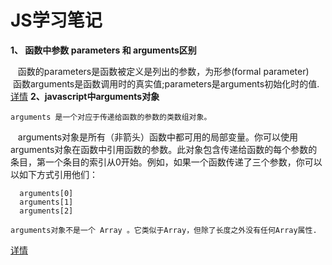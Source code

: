 # JS学习笔记
**1、 函数中参数 parameters 和 arguments区别**

    函数的parameters是函数被定义是列出的参数，为形参(formal parameter)
    函数arguments是函数调用时的真实值;parameters是arguments初始化时的值.
[详情](https://developer.mozilla.org/en-US/docs/Glossary/Parameter)
**2、javascript中arguments对象**
   
    arguments 是一个对应于传递给函数的参数的类数组对象。
    arguments对象是所有（非箭头）函数中都可用的局部变量。你可以使用arguments对象在函数中引用函数的参数。此对象包含传递给函数的每个参数的条目，第一个条目的索引从0开始。例如，如果一个函数传递了三个参数，你可以以如下方式引用他们：
```
  arguments[0]
  arguments[1]
  arguments[2]
```
    arguments对象不是一个 Array 。它类似于Array，但除了长度之外没有任何Array属性.
[详情](https://developer.mozilla.org/zh-CN/docs/Web/JavaScript/Reference/Functions/arguments)
